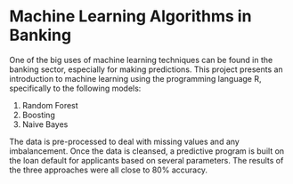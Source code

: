 

# Machine Learning Algorithms in Banking
One of the big uses of machine learning techniques can be found in the banking sector, especially for making predictions.
This project presents an introduction to machine learning using the programming language R, specifically to the following models:
1. Random Forest 
2. Boosting 
3. Naive Bayes  


The data is pre-processed to deal with missing values and any imbalancement.
Once the data is cleansed, a predictive program is built on the loan default for applicants based on several parameters.
The results of the three approaches were all close to 80% accuracy. 
